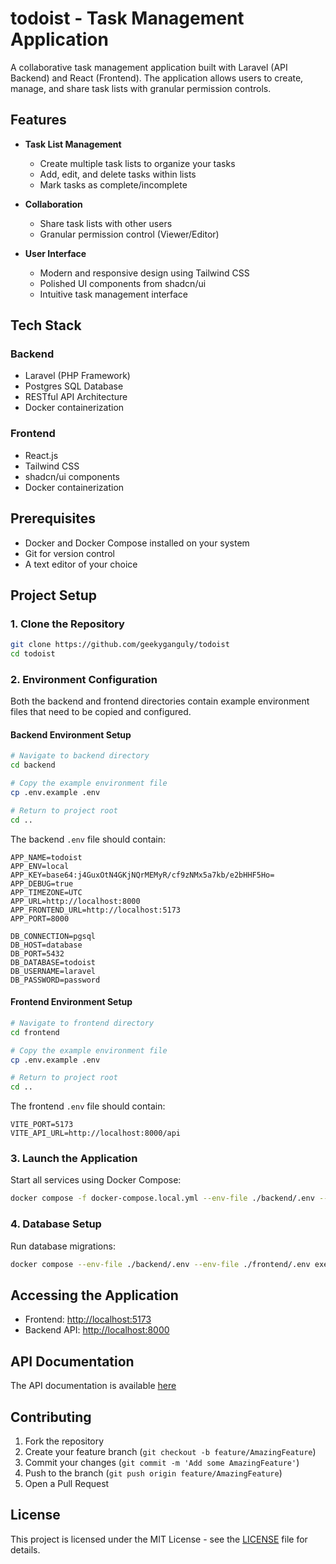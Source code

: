 # todoist - Task Management Application

A collaborative task management application built with Laravel (API Backend) and React (Frontend). The application allows users to create, manage, and share task lists with granular permission controls.

## Features

- **Task List Management**

  - Create multiple task lists to organize your tasks
  - Add, edit, and delete tasks within lists
  - Mark tasks as complete/incomplete

- **Collaboration**

  - Share task lists with other users
  - Granular permission control (Viewer/Editor)

- **User Interface**
  - Modern and responsive design using Tailwind CSS
  - Polished UI components from shadcn/ui
  - Intuitive task management interface

## Tech Stack

### Backend

- Laravel (PHP Framework)
- Postgres SQL Database
- RESTful API Architecture
- Docker containerization

### Frontend

- React.js
- Tailwind CSS
- shadcn/ui components
- Docker containerization

## Prerequisites

- Docker and Docker Compose installed on your system
- Git for version control
- A text editor of your choice

## Project Setup

### 1. Clone the Repository

```bash
git clone https://github.com/geekyganguly/todoist
cd todoist
```

### 2. Environment Configuration

Both the backend and frontend directories contain example environment files that need to be copied and configured.

#### Backend Environment Setup

```bash
# Navigate to backend directory
cd backend

# Copy the example environment file
cp .env.example .env

# Return to project root
cd ..
```

The backend `.env` file should contain:

```env
APP_NAME=todoist
APP_ENV=local
APP_KEY=base64:j4GuxOtN4GKjNQrMEMyR/cf9zNMx5a7kb/e2bHHF5Ho=
APP_DEBUG=true
APP_TIMEZONE=UTC
APP_URL=http://localhost:8000
APP_FRONTEND_URL=http://localhost:5173
APP_PORT=8000

DB_CONNECTION=pgsql
DB_HOST=database
DB_PORT=5432
DB_DATABASE=todoist
DB_USERNAME=laravel
DB_PASSWORD=password
```

#### Frontend Environment Setup

```bash
# Navigate to frontend directory
cd frontend

# Copy the example environment file
cp .env.example .env

# Return to project root
cd ..
```

The frontend `.env` file should contain:

```env
VITE_PORT=5173
VITE_API_URL=http://localhost:8000/api
```

### 3. Launch the Application

Start all services using Docker Compose:

```bash
docker compose -f docker-compose.local.yml --env-file ./backend/.env --env-file ./frontend/.env up --build
```

### 4. Database Setup

Run database migrations:

```bash
docker compose --env-file ./backend/.env --env-file ./frontend/.env exec backend php artisan migrate
```

## Accessing the Application

- Frontend: [http://localhost:5173](http://localhost:5173)
- Backend API: [http://localhost:8000](http://localhost:8000)

## API Documentation

The API documentation is available [here](docs/api-docs/README.md)

## Contributing

1. Fork the repository
2. Create your feature branch (`git checkout -b feature/AmazingFeature`)
3. Commit your changes (`git commit -m 'Add some AmazingFeature'`)
4. Push to the branch (`git push origin feature/AmazingFeature`)
5. Open a Pull Request

## License

This project is licensed under the MIT License - see the [LICENSE](LICENSE) file for details.
